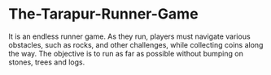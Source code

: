 # The-Tarapur-Runner-Game
It is an endless runner game. As they run, players must navigate various obstacles, such as rocks, and other challenges, while collecting coins along the way. The objective is to run as far as possible without bumping on stones, trees and logs.
